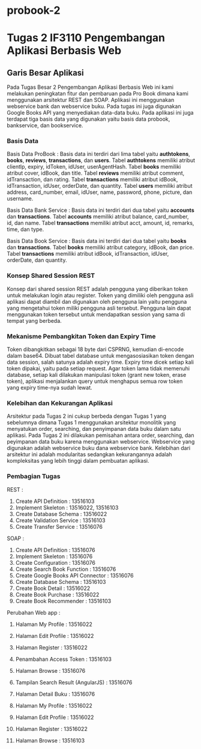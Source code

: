 # probook-2

# Tugas 2 IF3110 Pengembangan Aplikasi Berbasis Web

## Garis Besar Aplikasi
Pada Tugas Besar 2 Pengembangan Aplikasi Berbasis Web ini kami melakukan peningkatan fitur dan pembaruan pada Pro Book dimana kami menggunakan arsitektur REST dan SOAP. Aplikasi ini menggunakan webservice bank dan webservice buku. Pada tugas ini juga digunakan Google Books API yang menyediakan data-data buku. Pada aplikasi ini juga terdapat tiga basis data yang digunakan yaitu basis data probook, bankservice, dan bookservice.

### Basis Data
Basis Data ProBook : Basis data ini terdiri dari lima tabel yaitu **authtokens**, **books**, **reviews**, **transactions**, dan **users**. Tabel **authtokens** memiliki atribut clientlp, expiry, idToken, idUser, userAgentHash. Tabel **books** memiliki atribut cover, idBook, dan title. Tabel **reviews** memiliki atribut comment, idTransaction, dan rating. Tabel **transactions** memiliki atribut idBook, idTransaction, idUser, orderDate, dan quantity. Tabel **users** memiliki atribut address, card_number, email, idUser, name, password, phone, picture, dan username.

Basis Data Bank Service : Basis data ini terdiri dari dua tabel yaitu **accounts** dan **transactions**. Tabel **accounts** memiliki atribut balance, card_number, id, dan name. Tabel **transactions** memiliki atribut acct, amount, id, remarks, time, dan type.

Basis Data Book Service : Basis data ini terdiri dari dua tabel yaitu **books** dan **transactions**. Tabel **books** memiliki atribut category, idBook, dan price. Tabel **transactions** memiliki atribut idBook, idTransaction, idUser, orderDate, dan quantity.

### Konsep Shared Session REST
Konsep dari shared session REST adalah pengguna yang diberikan token untuk melakukan login atau register. Token yang dimiliki oleh pengguna asli aplikasi dapat diambil dan digunakan oleh pengguna lain yaitu pengguna yang mengetahui token miliki pengguna asli tersebut. Pengguna lain dapat menggunakan token tersebut untuk mendapatkan session yang sama di tempat yang berbeda.

### Mekanisme Pembangkitan Token dan Expiry Time

Token dibangkitkan sebagai 18 byte dari CSPRNG, kemudian di-encode dalam base64. Dibuat tabel database untuk mengasosiasikan token dengan data session, salah satunya adalah expiry time. Expiry time dicek setiap kali token dipakai, yaitu pada setiap request. Agar token lama tidak memenuhi database, setiap kali dilakukan manipulasi token (grant new token, erase token), aplikasi menjalankan query untuk menghapus semua row token yang expiry time-nya sudah lewat.

### Kelebihan dan Kekurangan Aplikasi
Arsitektur pada Tugas 2 ini cukup berbeda dengan Tugas 1 yang sebelumnya dimana Tugas 1 menggunakan arsitektur monolitik yang menyatukan order, searching, dan penyimpanan data buku dalam satu aplikasi. Pada Tugas 2 ini dilakukan pemisahan antara order, searching, dan peyimpanan data buku karena menggunakan webservice. Webservice yang digunakan adalah webservice buku dana webservice bank. Kelebihan dari arsitektur ini adalah modularitas sedangkan kekurangannya adalah kompleksitas yang lebih tinggi dalam pembuatan aplikasi.

### Pembagian Tugas

REST :
1. Create API Definition : 13516103
2. Implement Skeleton : 13516022, 13516103
3. Create Database Schema : 13516022
4. Create Validation Service : 13516103
5. Create Transfer Service : 13516076

SOAP :
1. Create API Definition : 13516076
2. Implement Skeleton : 13516076
3. Create Configuration : 13516076
4. Create Search Book Function : 13516076
4. Create Google Books API Connector : 13516076
5. Create Database Schema : 13516103
6. Create Book Detail : 13516022
7. Create Book Purchase : 13516022
8. Create Book Recommender : 13516103

Perubahan Web app :
1. Halaman My Profile : 13516022
2. Halaman Edit Profile : 13516022
3. Halaman Register : 13516022
4. Penambahan Access Token : 13516103
5. Halaman Browse : 13516076
6. Tampilan Search Result (AngularJS) : 13516076
7. Halaman Detail Buku : 13516076

1. Halaman My Profile : 13516022 
2. Halaman Edit Profile : 13516022
3. Halaman Register : 13516022
4. Halaman Browse : 13516103
